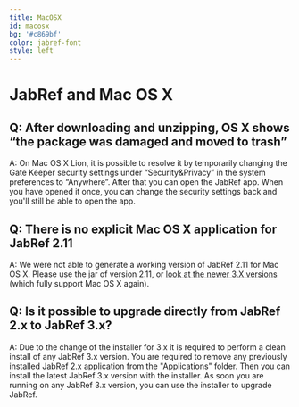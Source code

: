 ```yaml
---
title: MacOSX
id: macosx
bg: '#c869bf'
color: jabref-font
style: left
---
```


# JabRef and Mac OS X

## Q: After downloading and unzipping, OS X shows “the package was damaged and moved to trash”

A: On Mac OS X Lion, it is possible to resolve it by temporarily changing the Gate Keeper security settings under “Security&Privacy” in the system preferences to “Anywhere”.
After that you can open the JabRef app.
When you have opened it once, you can change the security settings back and you'll still be able to open the app.

## Q: There is no explicit Mac OS X application for JabRef 2.11

A: We were not able to generate a working version of JabRef 2.11 for Mac OS X.
Please use the jar of version 2.11, or [look at the newer 3.X versions](https://github.com/JabRef/jabref/releases) (which fully support Mac OS X again).

## Q: Is it possible to upgrade directly from JabRef 2.x to JabRef 3.x?

A: Due to the change of the installer for 3.x it is required to perform a clean install of any JabRef 3.x version.
You are required to remove any previously installed JabRef 2.x application from the "Applications" folder.
Then you can install the latest JabRef 3.x version with the installer.
As soon you are running on any JabRef 3.x version, you can use the installer to upgrade JabRef.
